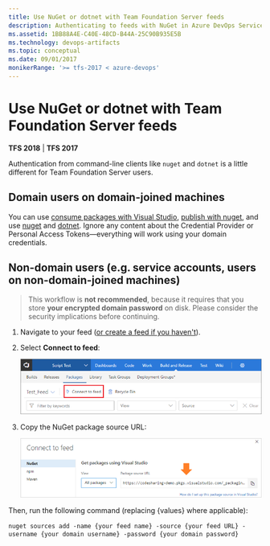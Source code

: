 ```yaml
---
title: Use NuGet or dotnet with Team Foundation Server feeds
description: Authenticating to feeds with NuGet in Azure DevOps Services
ms.assetid: 1BB88A4E-C40E-48CD-B44A-25C90B935E5B
ms.technology: devops-artifacts
ms.topic: conceptual
ms.date: 09/01/2017
monikerRange: '>= tfs-2017 < azure-devops'
---
```


# Use NuGet or dotnet with Team Foundation Server feeds

**TFS 2018** | **TFS 2017**

Authentication from command-line clients like `nuget` and `dotnet` is a little different for Team Foundation Server users.

## Domain users on domain-joined machines

You can use [consume packages with Visual Studio](consume.md), [publish with nuget](publish.md), and use [nuget](nuget-exe.md) and [dotnet](dotnet-exe.md). Ignore any content about the Credential Provider or Personal Access Tokens&mdash;everything will work using your domain credentials.

## Non-domain users (e.g. service accounts, users on non-domain-joined machines)

> This workflow is **not recommended**, because it requires that you store **your encrypted domain password** on disk. Please consider the security implications before continuing.

1. Navigate to your feed ([or create a feed if you haven't](../feeds/create-feed.md)). 

1. Select **Connect to feed**:

    ![Connect to feed button in the upper-right of the page](../media/connect-to-feed.png)
   
1. Copy the NuGet package source URL:

    ![NuGet Package source URL in the Connect to feed dialog](../media/nuget-consume-url.png)

Then, run the following command (replacing {values} where applicable):

```no-highlight
nuget sources add -name {your feed name} -source {your feed URL} -username {your domain username} -password {your domain password}
```
